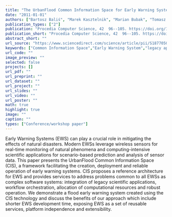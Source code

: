 ```yaml
---
title: "The UrbanFlood Common Information Space for Early Warning Systems"
date: "2011-01-01"
authors: ["Bartosz Baliś", "Marek Kasztelnik", "Marian Bubak", "Tomasz Bartynski", "Tomasz Gubała", "Piotr Nowakowski", "Jeroen Broekhuijsen"]
publication_types: ["2"]
publication: "Procedia Computer Science, 42  96--105. https://doi.org/10.1016/j.procs.2011.04.011"
publication_short: "Procedia Computer Science, 42  96--105. https://doi.org/10.1016/j.procs.2011.04.011"
abstract_short: ""
url_source: "https://www.sciencedirect.com/science/article/pii/S187705091100069X"
keywords: ["Common Information Space","Early Warning System","legacy applications","Service Oriented Architecture","software framework"]
url_code: ""
image_preview: ""
selected: false
projects: []
url_pdf: ""
url_preprint: ""
url_dataset: ""
url_project: ""
url_slides: ""
url_video: ""
url_poster: ""
math: true
highlight: true
image: ""
caption: ""
types: ["Conference/workshop paper"]
---
```

Early Warning Systems (EWS) can play a crucial role in mitigating the effects of natural disasters. Modern EWSs leverage wireless sensors for real-time monitoring of natural phenomena and computing-intensive scientific applications for scenario-based prediction and analysis of sensor data. This paper presents the UrbanFlood Common Information Space (CIS), a framework facilitating the creation, deployment and reliable operation of early warning systems. CIS proposes a reference architecture for EWS and provides services to address problems common to all EWSs as complex software systems: integration of legacy scientific applications, workflow orchestration, allocation of computational resources and robust operation. We demonstrate a flood early warning system created using the CIS technology and discuss the benefits of our approach which include shorter EWS development time, exposing EWS as a set of reusable services, platform independence and extensibility.
